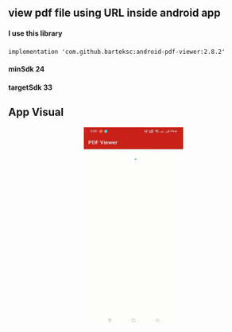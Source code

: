 ## view pdf file using URL inside android app
#### I use this library
`implementation 'com.github.barteksc:android-pdf-viewer:2.8.2'`
#### minSdk 24
#### targetSdk 33

## App Visual 
<p align="center">
<img src="https://github.com/abdullah-al-shafi/PDFViewer/blob/main/review.gif" width="200" height="400" />
</p>


